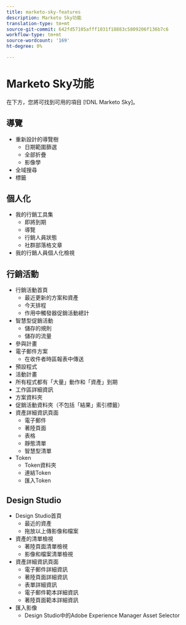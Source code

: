 ```yaml
---
title: marketo-sky-features
description: Marketo Sky功能
translation-type: tm+mt
source-git-commit: 642fd57105afff1031f18883c5809206f136b7c6
workflow-type: tm+mt
source-wordcount: '169'
ht-degree: 0%

---
```



# Marketo Sky功能

在下方，您將可找到可用的項目 [!DNL Marketo Sky]。

## 導覽

* 重新設計的導覽樹
   * 日期範圍篩選
   * 全部折疊
   * 影像學
* 全域搜尋
* 標籤

## 個人化

* 我的行銷工具集
   * 即將到期
   * 導覽
   * 行銷人員狀態
   * 社群部落格文章
* 我的行銷人員個人化檢視

## 行銷活動

* 行銷活動首頁
   * 最近更新的方案和資產
   * 今天排程
   * 作用中觸發器促銷活動總計
* 智慧型促銷活動
   * 儲存的規則
   * 儲存的流量
* 參與計畫
* 電子郵件方案
   * 在收件者時區報表中傳送
* 預設程式
* 活動計畫
* 所有程式都有「大量」動作和「資產」到期
* 工作區詳細資訊
* 方案資料夾
* 促銷活動資料夾（不包括「結果」索引標籤）
* 資產詳細資訊頁面
   * 電子郵件
   * 著陸頁面
   * 表格
   * 靜態清單
   * 智慧型清單
* Token
   * Token資料夾
   * 連結Token
   * 匯入Token

## Design Studio

* Design Studio首頁
   * 最近的資產
   * 拖放以上傳影像和檔案
* 資產的清單檢視
   * 著陸頁面清單檢視
   * 影像和檔案清單檢視
* 資產詳細資訊頁面
   * 電子郵件詳細資訊
   * 著陸頁面詳細資訊
   * 表單詳細資訊
   * 電子郵件範本詳細資訊
   * 著陸頁面範本詳細資訊
* 匯入影像
   * Design Studio中的Adobe Experience Manager Asset Selector
